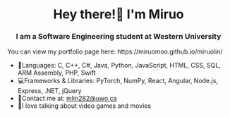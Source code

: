 <h1 align="center">Hey there!👋 I'm Miruo</h1>
<h3 align="center">I am a Software Engineering student at Western University</h3>
You can view my portfolio page here: https://miruomoo.github.io/miruolin/


- 💬Languages: C, C++, C#, Java, Python, JavaScript, HTML, CSS, SQL, ARM Assembly, PHP, Swift
- 💻Frameworks & Libraries: PyTorch, NumPy, React, Angular, Node.js, Express, .NET, jQuery
- 📧Contact me at: mlin282@uwo.ca
- 👾I love talking about video games and movies


